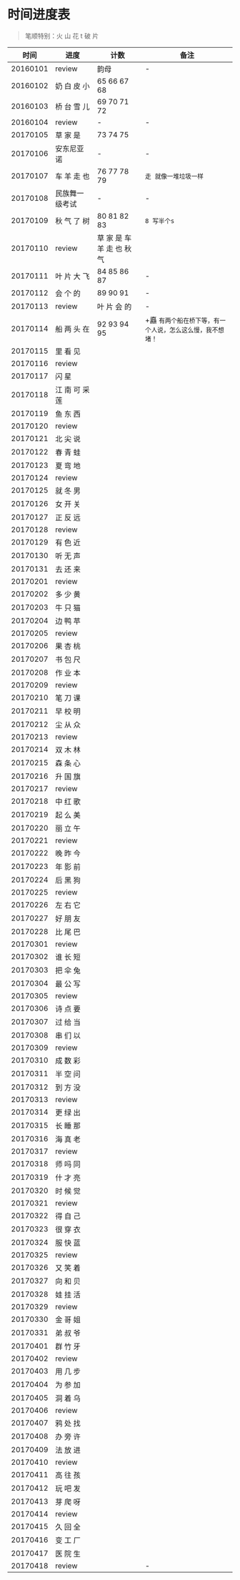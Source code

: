 # 时间进度表
> 笔顺特别：火 山 花 t 破 片

|时间|进度|计数|备注|
|---|---|---|---|
|20160101|review|韵母|-|
|20160102|奶 白 皮 小|65 66 67 68||
|20160103|桥 台 雪 儿|69 70 71 72||
|20160104|review|-|-|
|20170105|草 家 是|73 74 75||
|20170106|安东尼亚诺|-|-|
|20170107|车 羊 走 也|76 77 78 79|`走 就像一堆垃圾一样`|
|20170108|民族舞一级考试|-|-|
|20170109|秋 气 了 树|80 81 82 83|`8 写半个s`|
|20170110|review|草 家 是 车 羊 走 也 秋 气||
|20170111|叶 片 大 飞|84 85 86 87|-|
|20170112|会 个 的|89 90 91|-|
|20170113|review|叶 片 会 的|-|
|20170114|船 两 头 在|92 93 94 95|+矗 `有两个船在桥下等，有一个人说，怎么这么慢，我不想堵！`|
|20170115|里 看 见|||
|20170116|review|||
|20170117|闪 星|||
|20170118|江 南 可 采 莲|||
|20170119|鱼 东 西|||
|20170120|review|||
|20170121|北 尖 说|||
|20170122|春 青 蛙|||
|20170123|夏 弯 地|||
|20170124|review|||
|20170125|就 冬 男|||
|20170126|女 开 关|||
|20170127|正 反 远|||
|20170128|review|||
|20170129|有 色 近|||
|20170130|听 无 声|||
|20170131|去 还 来|||
|20170201|review|||
|20170202|多 少 黄|||
|20170203|牛 只 猫|||
|20170204|边 鸭 苹|||
|20170205|review|||
|20170206|果 杏 桃|||
|20170207|书 包 尺|||
|20170208|作 业 本|||
|20170209|review|||
|20170210|笔 刀 课|||
|20170211|早 校 明|||
|20170212|尘 从 众|||
|20170213|review|||
|20170214|双 木 林|||
|20170215|森 条 心|||
|20170216|升 国 旗|||
|20170217|review|||
|20170218|中 红 歌|||
|20170219|起 么 美|||
|20170220|丽 立 午|||
|20170221|review|||
|20170222|晚 昨 今|||
|20170223|年 影 前|||
|20170224|后 黑 狗|||
|20170225|review|||
|20170226|左 右 它|||
|20170227|好 朋 友|||
|20170228|比 尾 巴|||
|20170301|review|||
|20170302|谁 长 短|||
|20170303|把 伞 兔|||
|20170304|最 公 写|||
|20170305|review|||
|20170306|诗 点 要|||
|20170307|过 给 当|||
|20170308|串 们 以|||
|20170309|review|||
|20170310|成 数 彩|||
|20170311|半 空 问|||
|20170312|到 方 没|||
|20170313|review|||
|20170314|更 绿 出|||
|20170315|长 睡 那|||
|20170316|海 真 老|||
|20170317|review|||
|20170318|师 吗 同|||
|20170319|什 才 亮|||
|20170320|时 候 觉|||
|20170321|review|||
|20170322|得 自 己|||
|20170323|很 穿 衣|||
|20170324|服 快 蓝|||
|20170325|review|||
|20170326|又 笑 着|||
|20170327|向 和 贝|||
|20170328|娃 挂 活|||
|20170329|review|||
|20170330|金 哥 姐|||
|20170331|弟 叔 爷|||
|20170401|群 竹 牙|||
|20170402|review|||
|20170403|用 几 步|||
|20170404|为 参 加|||
|20170405|洞 着 乌|||
|20170406|review|||
|20170407|鸦 处 找|||
|20170408|办 旁 许|||
|20170409|法 放 进|||
|20170410|review|||
|20170411|高 往 孩|||
|20170412|玩 吧 发|||
|20170413|芽 爬 呀|||
|20170414|review|||
|20170415|久 回 全|||
|20170416|变 工 厂|||
|20170417|医 院 生|||
|20170418|review||-|